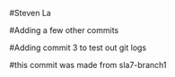 #Steven La

#Adding a few other commits

#Adding commit 3 to test out git logs

#this commit was made from sla7-branch1
